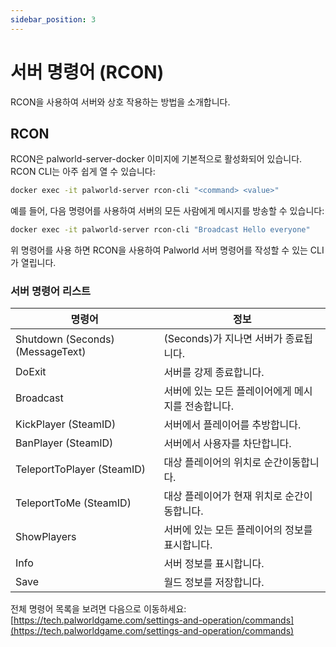 ```yaml
---
sidebar_position: 3
---
```


# 서버 명령어 (RCON)

RCON을 사용하여 서버와 상호 작용하는 방법을 소개합니다.

## RCON

RCON은 palworld-server-docker 이미지에 기본적으로 활성화되어 있습니다. RCON CLI는 아주 쉽게 열 수 있습니다:

```bash
docker exec -it palworld-server rcon-cli "<command> <value>"
```

예를 들어, 다음 명령어를 사용하여 서버의 모든 사람에게 메시지를 방송할 수 있습니다:

```bash
docker exec -it palworld-server rcon-cli "Broadcast Hello everyone"
```

위 명령어를 사용 하면 RCON을 사용하여 Palworld 서버 명령어를 작성할 수 있는 CLI가 열립니다.

### 서버 명령어 리스트

| 명령어                           | 정보                                               |
| -------------------------------- | -------------------------------------------------- |
| Shutdown (Seconds) (MessageText) | (Seconds)가 지나면 서버가 종료됩니다.              |
| DoExit                           | 서버를 강제 종료합니다.                            |
| Broadcast                        | 서버에 있는 모든 플레이어에게 메시지를 전송합니다. |
| KickPlayer (SteamID)             | 서버에서 플레이어를 추방합니다.                    |
| BanPlayer (SteamID)              | 서버에서 사용자를 차단합니다.                      |
| TeleportToPlayer (SteamID)       | 대상 플레이어의 위치로 순간이동합니다.             |
| TeleportToMe (SteamID)           | 대상 플레이어가 현재 위치로 순간이동합니다.        |
| ShowPlayers                      | 서버에 있는 모든 플레이어의 정보를 표시합니다.     |
| Info                             | 서버 정보를 표시합니다.                            |
| Save                             | 월드 정보를 저장합니다.                            |

전체 명령어 목록을 보려면 다음으로 이동하세요: [https://tech.palworldgame.com/settings-and-operation/commands](https://tech.palworldgame.com/settings-and-operation/commands)
